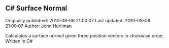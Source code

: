 ## C# Surface Normal 
Originally published: 2010-08-06 21:00:07 
Last updated: 2010-08-06 21:00:07 
Author: John Hurliman 
 
Calculates a surface normal given three position vectors in clockwise order. Written in C#